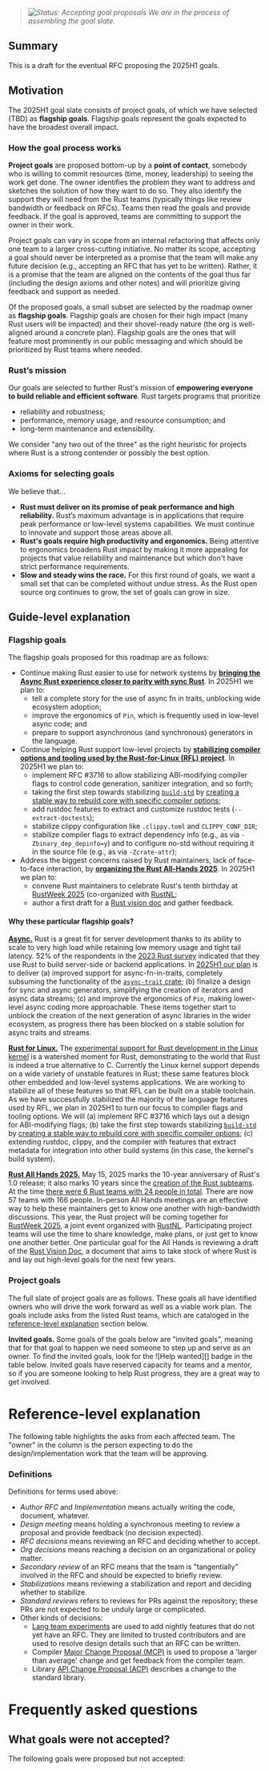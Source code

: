 > *![Status: Accepting goal proposals](https://img.shields.io/badge/Status-Accepting%20goal%20proposals-yellow) We are in the process of assembling the goal slate.*

## Summary

This is a draft for the eventual RFC proposing the 2025H1 goals.

## Motivation

The 2025H1 goal slate consists of <!-- #GOALS --> project goals, of which we have selected (TBD) as **flagship goals**. Flagship goals represent the goals expected to have the broadest overall impact.

### How the goal process works

**Project goals** are proposed bottom-up by a **point of contact**, somebody who is willing to commit resources (time, money, leadership) to seeing the work get done. The owner identifies the problem they want to address and sketches the solution of how they want to do so. They also identify the support they will need from the Rust teams (typically things like review bandwidth or feedback on RFCs). Teams then read the goals and provide feedback. If the goal is approved, teams are committing to support the owner in their work.

Project goals can vary in scope from an internal refactoring that affects only one team to a larger cross-cutting initiative. No matter its scope, accepting a goal should never be interpreted as a promise that the team will make any future decision (e.g., accepting an RFC that has yet to be written). Rather, it is a promise that the team are aligned on the contents of the goal thus far (including the design axioms and other notes) and will prioritize giving feedback and support as needed.

Of the proposed goals, a small subset are selected by the roadmap owner as **flagship goals**. Flagship goals are chosen for their high impact (many Rust users will be impacted) and their shovel-ready nature (the org is well-aligned around a concrete plan). Flagship goals are the ones that will feature most prominently in our public messaging and which should be prioritized by Rust teams where needed.

### Rust’s mission

Our goals are selected to further Rust's mission of **empowering everyone to build reliable and efficient software**. Rust targets programs that prioritize

* reliability and robustness;
* performance, memory usage, and resource consumption; and
* long-term maintenance and extensibility.

We consider "any two out of the three" as the right heuristic for projects where Rust is a strong contender or possibly the best option.

### Axioms for selecting goals

We believe that...

* **Rust must deliver on its promise of peak performance and high reliability.** Rust’s maximum advantage is in applications that require peak performance or low-level systems capabilities. We must continue to innovate and support those areas above all.
* **Rust's goals require high productivity and ergonomics.** Being attentive to ergonomics broadens Rust impact by making it more appealing for projects that value reliability and maintenance but which don't have strict performance requirements.
* **Slow and steady wins the race.** For this first round of goals, we want a small set that can be completed without undue stress. As the Rust open source org continues to grow, the set of goals can grow in size.

## Guide-level explanation
[guide-level-explanation]: #guide-level-explanation

### Flagship goals

The flagship goals proposed for this roadmap are as follows:

* Continue making Rust easier to use for network systems by [**bringing the Async Rust experience closer to parity with sync Rust**](./async.md). In 2025H1 we plan to:
    * tell a complete story for the use of async fn in traits, unblocking wide ecosystem adoption;
    * improve the ergonomics of `Pin`, which is frequently used in low-level async code; and
    * prepare to support asynchronous (and synchronous) generators in the language.
* Continue helping Rust support low-level projects by [**stabilizing compiler options and tooling used by the Rust-for-Linux (RFL) project**](./rfl.md). In 2025H1 we plan to:
    * implement RFC #3716 to allow stabilizing ABI-modifying compiler flags to control code generation, sanitizer integration, and so forth;
    * taking the first step towards stabilizing [`build-std`](https://doc.rust-lang.org/cargo/reference/unstable.html#build-std) by [creating a stable way to rebuild core with specific compiler options](./build-std.md);
    * add rustdoc features to extract and customize rustdoc tests (`--extract-doctests`);
    * stabilize clippy configuration like `.clippy.toml` and `CLIPPY_CONF_DIR`;
    * stabilize compiler flags to extract dependency info (e.g., as via `-Zbinary_dep_depinfo=y`) and to configure no-std without requiring it in the source file (e.g., as via `-Zcrate-attr`);
* Address the biggest concerns raised by Rust maintainers, lack of face-to-face interaction, by [**organizing the Rust All-Hands 2025**](./all-hands.md). In 2025H1 we plan to:
    * convene Rust maintainers to celebrate Rust's tenth birthday at [RustWeek 2025](https://2025.rustweek.org) (co-organized with [RustNL](https://2025.rustweek.org/about/);
    * author a first draft for a [Rust vision doc](./rust-vision-doc.md) and gather feedback.

#### Why these particular flagship goals?

[**Async.**](./async.md) Rust is a great fit for server development thanks to its ability to scale to very high load while retaining low memory usage and tight tail latency. 52% of the respondents in the [2023 Rust survey](https://blog.rust-lang.org/2024/02/19/2023-Rust-Annual-Survey-2023-results.html) indicated that they use Rust to build server-side or backend applications. In [2025H1 our plan](./async.md) is to deliver (a) improved support for async-fn-in-traits, completely subsuming the functionality of the [`async-trait` crate](https://crates.io/crates/async-trait); (b) finalize a design for sync and async generators, simplifying the creation of iterators and async data streams; (c) and improve the ergonomics of `Pin`, making lower-level async coding more approachable. These items together start to unblock the creation of the next generation of async libraries in the wider ecosystem, as progress there has been blocked on a stable solution for async traits and streams.

[**Rust for Linux.**](./rfl.md) The [experimental support for Rust development in the Linux kernel][RFL.com] is a watershed moment for Rust, demonstrating to the world that Rust is indeed a true alternative to C. Currently the Linux kernel support depends on a wide variety of unstable features in Rust; these same features block other embedded and low-level systems applications. We are working to stabilize all of these features so that RFL can be built on a stable toolchain. As we have successfully stabilized the majority of the language features used by RFL, we plan in 2025H1 to turn our focus to compiler flags and tooling options. We will (a) implement RFC #3716 which lays out a design for ABI-modifying flags; (b) take the first step towards stabilizing [`build-std`](https://doc.rust-lang.org/cargo/reference/unstable.html#build-std) by [creating a stable way to rebuild core with specific compiler options](./build-std.md); (c) extending rustdoc, clippy, and the compiler with features that extract metadata for integration into other build systems (in this case, the kernel's build system).

[**Rust All Hands 2025.**](./all-hands.md) May 15, 2025 marks the 10-year anniversary of Rust's 1.0 release; it also marks 10 years since the [creation of the Rust subteams](https://internals.rust-lang.org/t/announcing-the-subteams/2042). At the time [there were 6 Rust teams with 24 people in total](http://web.archive.org/web/20150517235608/http://www.rust-lang.org/team.html). There are now 57 teams with 166 people. In-person All Hands meetings are an effective way to help these maintainers get to know one another with high-bandwidth discussions. This year, the Rust project will be coming together for [RustWeek 2025](https://2025.rustweek.org), a joint event organized with [RustNL](https://2025.rustweek.org/about/). Participating project teams will use the time to share knowledge, make plans, or just get to know one another better. One particular goal for the All Hands is reviewing a draft of the [Rust Vision Doc](./rust-vision-doc.md), a document that aims to take stock of where Rust is and lay out high-level goals for the next few years.

[RFL.com]: https://rust-for-linux.com/
[RFL#2]: https://github.com/Rust-for-Linux/linux/issues/2

### Project goals

The full slate of project goals are as follows. These goals all have identified owners who will drive the work forward as well as a viable work plan. The goals include asks from the listed Rust teams, which are cataloged in the [reference-level explanation](#reference-level-explanation) section below.

**Invited goals.** Some goals of the goals below are "invited goals", meaning that for that goal to happen we need someone to step up and serve as an owner. To find the invited goals, look for the ![Help wanted][] badge in the table below. Invited goals have reserved capacity for teams and a mentor, so if you are someone looking to help Rust progress, they are a great way to get involved.

<!-- GOALS -->

# Reference-level explanation
[reference-level-explanation]: #reference-level-explanation

The following table highlights the asks from each affected team.
The "owner" in the column is the person expecting to do the design/implementation work that the team will be approving.

<!-- TEAM ASKS -->

### Definitions

Definitions for terms used above:

* *Author RFC* and *Implementation* means actually writing the code, document, whatever.
* *Design meeting* means holding a synchronous meeting to review a proposal and provide feedback (no decision expected).
* *RFC decisions* means reviewing an RFC and deciding whether to accept.
* *Org decisions* means reaching a decision on an organizational or policy matter.
* *Secondary review* of an RFC means that the team is "tangentially" involved in the RFC and should be expected to briefly review.
* *Stabilizations* means reviewing a stabilization and report and deciding whether to stabilize.
* *Standard reviews* refers to reviews for PRs against the repository; these PRs are not expected to be unduly large or complicated.
* Other kinds of decisions:
    * [Lang team experiments](https://lang-team.rust-lang.org/how_to/experiment.html) are used to add nightly features that do not yet have an RFC. They are limited to trusted contributors and are used to resolve design details such that an RFC can be written.
    * Compiler [Major Change Proposal (MCP)](https://forge.rust-lang.org/compiler/mcp.html) is used to propose a 'larger than average' change and get feedback from the compiler team.
    * Library [API Change Proposal (ACP)](https://std-dev-guide.rust-lang.org/development/feature-lifecycle.html) describes a change to the standard library.

[AGS]: ./Project-goal-slate.md
[AMF]: ./a-mir-formality.md
[Async]: ./async.md
[ATPIT]: ./ATPIT.md
[CS]: ./cargo-script.md
[CT]: ./const-traits.md
[ERC]: ./ergonomic-rc.md
[MGCA]: ./min_generic_const_arguments.md
[NBNLB]: ./Polonius.md
[NGS]: ./next-solver.md
[PET]: ./Patterns-of-empty-types.md
[PGC]: ./pubgrub-in-cargo.md
[RFL]: ./rfl_stable.md
[SBS]: ./sandboxed-build-script.md
[YKR]: ./yank-crates-with-a-reason.md
[SC]: ./Rust-for-SciComp.md
[OC]: ./optimize-clippy.md

# Frequently asked questions

## What goals were not accepted?

The following goals were proposed but not accepted:

<!-- GOALS NOT ACCEPTED -->

<!-- Github usernames -->
